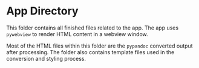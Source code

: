 # App Directory
This folder contains all finished files related to the app. The app uses 
`pywebview` to render HTML content in a webview window.

Most of the HTML files within this folder are the `pypandoc` converted output 
after processing. The folder also contains template files used in the conversion 
and styling process.
